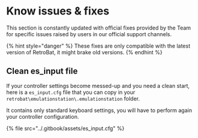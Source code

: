 # Know issues & fixes

This section is constantly updated with official fixes provided by the Team for specific issues raised by users in our official support channels.

{% hint style="danger" %}
These fixes are only compatible with the latest version of RetroBat, it might brake old versions.
{% endhint %}

## Clean es\_input file

If your controller settings become messed-up and you need a clean start, here is a `es_input.cfg` file that you can copy in your `retrobat\emulationstation\.emulationstation` folder.

It contains only standard keyboard settings, you will have to perform again your controller configuration.

{% file src="../.gitbook/assets/es_input.cfg" %}
